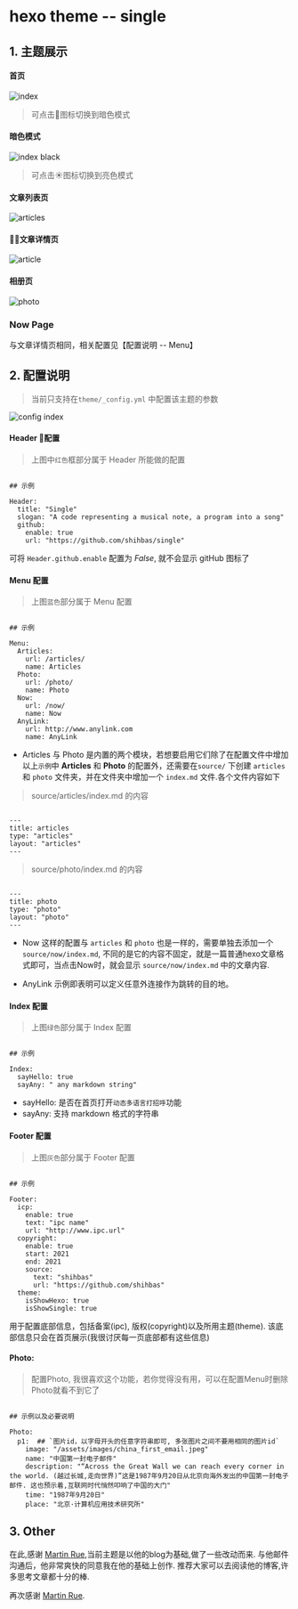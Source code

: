 # hexo theme -- single

## 1. 主题展示

#### 首页

![index](readme_image/index.png)

> 可点击🌛图标切换到暗色模式

#### 暗色模式

![index black](readme_image/index_black.png)

> 可点击☀️图标切换到亮色模式

#### 文章列表页

![articles](readme_image/articles.png)

#### 文章详情页

![article](readme_image/article.png)

#### 相册页

![photo](readme_image/photo.png)


### Now Page

与文章详情页相同，相关配置见【配置说明 -- Menu】


## 2. 配置说明

> 当前只支持在`theme/_config.yml` 中配置该主题的参数

![config index](readme_image/config_index.png)

#### Header 配置

> 上图中`红色`框部分属于 Header 所能做的配置

```

## 示例

Header:
  title: "Single"
  slogan: "A code representing a musical note, a program into a song"
  github:
    enable: true
    url: "https://github.com/shihbas/single"

```

可将 `Header.github.enable` 配置为 *False*, 就不会显示 gitHub 图标了

#### Menu 配置

> 上图`蓝色`部分属于 Menu 配置

```

## 示例

Menu:
  Articles:
    url: /articles/
    name: Articles
  Photo:
    url: /photo/
    name: Photo
  Now:
    url: /now/
    name: Now
  AnyLink:
    url: http://www.anylink.com
    name: AnyLink

```

- Articles 与 Photo 是内置的两个模块，若想要启用它们除了在配置文件中增加以上`示例`中 **Articles** 和 **Photo** 的配置外，还需要在`source/` 下创建 `articles` 和 `photo` 文件夹，并在文件夹中增加一个 `index.md` 文件.各个文件内容如下

> source/articles/index.md 的内容

```

---
title: articles
type: "articles"
layout: "articles"
---

```

> source/photo/index.md 的内容

```

---
title: photo
type: "photo"
layout: "photo"
---

```

- Now 这样的配置与 `articles` 和 `photo` 也是一样的，需要单独去添加一个 `source/now/index.md`, 不同的是它的内容不固定，就是一篇普通hexo文章格式即可，当点击Now时，就会显示 `source/now/index.md` 中的文章内容.

- AnyLink 示例即表明可以定义任意外连接作为跳转的目的地。

#### Index 配置

> 上图`绿色`部分属于 Index 配置

```

## 示例

Index:
  sayHello: true
  sayAny: " any markdown string"

```

- sayHello: 是否在首页打开`动态多语言打招呼`功能
- sayAny: 支持 markdown 格式的字符串

#### Footer 配置

> 上图`灰色`部分属于 Footer 配置

```

## 示例

Footer:
  icp:
    enable: true
    text: "ipc name"
    url: "http://www.ipc.url"
  copyright:
    enable: true
    start: 2021
    end: 2021
    source:
      text: "shihbas"
      url: "https://github.com/shihbas"
  theme:
    isShowHexo: true
    isShowSingle: true

```

用于配置底部信息，包括备案(ipc), 版权(copyright)以及所用主题(theme). 该底部信息只会在首页展示(我很讨厌每一页底部都有这些信息)

#### Photo:

> 配置Photo, 我很喜欢这个功能，若你觉得没有用，可以在配置Menu时删除Photo就看不到它了

```

## 示例以及必要说明

Photo:
  p1:  ## `图片id，以字母开头的任意字符串即可, 多张图片之间不要用相同的图片id`
    image: "/assets/images/china_first_email.jpeg"
    name: "中国第一封电子邮件"
    description: "“Across the Great Wall we can reach every corner in the world. (越过长城,走向世界)”这是1987年9月20日从北京向海外发出的中国第一封电子邮件. 这也预示着,互联网时代悄然叩响了中国的大门"
    time: "1987年9月20日"
    place: "北京·计算机应用技术研究所"

```

## 3. Other

在此,感谢 [Martin Rue](https://martinrue.com/),当前主题是以他的blog为基础,做了一些改动而来. 与他邮件沟通后，他非常爽快的同意我在他的基础上创作. 推荐大家可以去阅读他的博客,许多思考文章都十分的棒. 

再次感谢 [Martin Rue](https://martinrue.com/). 

